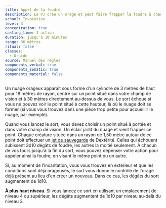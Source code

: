 ```yaml
---
title: Appel de la foudre
description: Le PJ crée un orage et peut faire frapper la foudre à chaque tour.
school: Invocation
level: 3
concentration: true
casting_time: 1 action
duration: jusqu'à 10 minutes
range: 36 mètres
ritual: false
classes:
  - Druide
source: Manuel des règles
components_verbal: true
components_somatic: true
components_material: false
---
```

Un nuage orageux apparaît sous forme d'un cylindre de 3 mètres de haut pour 18 mètres de rayon, centré sur un point situé dans votre champ de vision et à 30 mètres directement au-dessus de vous. Le sort échoue si vous ne pouvez voir le point situé à cette hauteur, là où le nuage doit se former (si vous vous trouvez dans une pièce trop petite pour accueillir le nuage, par exemple).

Quand vous lancez le sort, vous devez choisir un point situé à portée et dans votre champ de vision. Un éclair jaillit du nuage et vient frapper ce point. Chaque créature située dans un rayon de 1,50 mètre autour de ce point doit effectuer un [jet de sauvegarde](/utiliser-les-caracteristiques/#jets-de-sauvegarde) de Dextérité. Celles qui échouent subissent 3d10 dégâts de foudre, les autres la moitié seulement. À chacun de vos tours jusqu'à la fin du sort, vous pouvez dépenser votre action pour appeler ainsi la foudre, en visant le même point ou un autre.

Si, au moment de l'incantation, vous vous trouvez en extérieur et que les conditions sont déjà orageuses, le sort vous donne le contrôle de l'orage déjà présent au lieu d'en créer un nouveau. Dans ce cas, les dégâts du sort augmentent de 1d10.

**À plus haut niveau**. Si vous lancez ce sort en utilisant un emplacement de niveau 4 ou supérieur, les dégâts augmentent de 1d10 par niveau au-delà du niveau 3.
